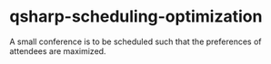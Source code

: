 # qsharp-scheduling-optimization
A small conference is to be scheduled such that the preferences of attendees are maximized. 
